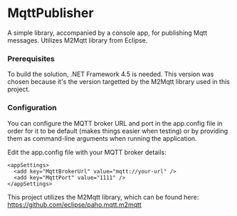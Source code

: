 # MqttPublisher
A simple library, accompanied by a console app, for publishing Mqtt messages. Utilizes M2Mqtt library from Eclipse.

### Prerequisites
To build the solution, .NET Framework 4.5 is needed. This version was chosen because it's the version targetted by the M2Mqtt library used in this project.

### Configuration
You can configure the MQTT broker URL and port in the app.config file in order for it to be default (makes things easier when testing) or by providing them as command-line arguments when running the application.

Edit the app.config file with your MQTT broker details:

```
<appSettings>
  <add key="MqttBrokerUrl" value="mqtt://your-url" />
  <add key="MqttPort" value="1111" />
</appSettings>
```
This project utilizes the M2Mqtt library, which can be found here:
https://github.com/eclipse/paho.mqtt.m2mqtt
